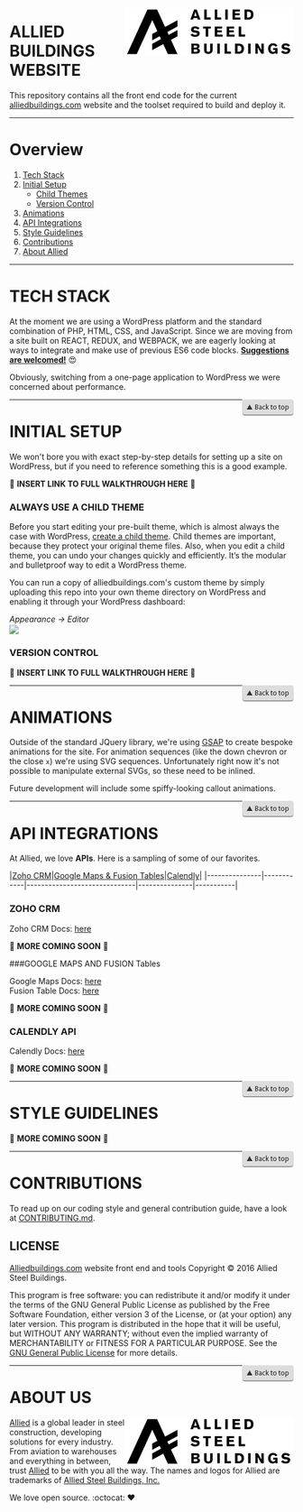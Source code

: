 [<img src="https://github.com/hkdeven/AlliedBuildings.com/blob/master/ASB_Logo_Black_Horizontal%202.png?raw=true" align="right"/>](http://alliedbuildings.com)

# ALLIED BUILDINGS WEBSITE

This repository contains all the front end code for the current [alliedbuildings.com][1] website and the toolset required to build and deploy it.

----------------

# Overview

1.  [Tech Stack](#tech-stack)
1.  [Initial Setup](#initial-setup)
    -  [Child Themes](#always-use-a-child-theme)
    -  [Version Control](#version-control)
1.  [Animations](#animations)
1.  [API Integrations](#api-integrations)
1.  [Style Guidelines](#style-guidelines)
1.  [Contributions](#contributions)
1.  [About Allied](#about-us)

----------------

# TECH STACK

At the moment we are using a WordPress platform and the standard combination of PHP, HTML, CSS, and JavaScript.  Since we are moving from a site built on REACT, REDUX, and WEBPACK, we are eagerly looking at ways to integrate and make use of previous ES6 code blocks. **[Suggestions are welcomed!][2]** :heart_eyes:    

Obviously, switching from a one-page application to WordPress we were concerned about performance.

[<img src="https://raw.githubusercontent.com/hkdeven/Be-Constructive/master/top-btn.jpg" align="right"/>][10]

----------------

# INITIAL SETUP

We won't bore you with exact step-by-step details for setting up a site on WordPress, but if you need to reference something this is a good example.    

:construction: **INSERT LINK TO FULL WALKTHROUGH HERE** :construction:    

### ALWAYS USE A CHILD THEME

Before you start editing your pre-built theme, which is almost always the case with WordPress, [create a child theme][4]. Child themes are important, because they protect your original theme files. Also, when you edit a child theme, you can undo your changes quickly and efficiently. It’s the modular and bulletproof way to edit a WordPress theme.

You can run a copy of alliedbuildings.com's custom theme by simply uploading this repo into your own theme directory on WordPress and enabling it through your WordPress dashboard:    

*Appearance → Editor*    
<img src="https://thethemefoundry.com/wp-content/uploads/2014/02/select-edit-2.gif" align="center"/>

### VERSION CONTROL

:construction: **INSERT LINK TO FULL WALKTHROUGH HERE** :construction:

[<img src="https://raw.githubusercontent.com/hkdeven/Be-Constructive/master/top-btn.jpg" align="right"/>][10]

----------------

# ANIMATIONS

Outside of the standard JQuery library, we're using [GSAP][3] to create bespoke animations for the site. For animation sequences (like the down chevron or the close `x`) we're using SVG sequences. Unfortunately right now it's not possible to manipulate external SVGs, so these need to be inlined.

Future development will include some spiffy-looking callout animations.

[<img src="https://raw.githubusercontent.com/hkdeven/Be-Constructive/master/top-btn.jpg" align="right"/>][10]

----------------

# API INTEGRATIONS

At Allied, we love **APIs**.  Here is a sampling of some of our favorites.

|[Zoho CRM](#zoho-crm)|[Google Maps & Fusion Tables](#google-maps-and-fusion-tables)|[Calendly](#calendly-api)|
|---------------|------------|------------------------------|---------------|-----------|

### ZOHO CRM

Zoho CRM Docs:  [here][5]

:construction: **MORE COMING SOON** :construction:

###GOOGLE MAPS AND FUSION Tables

Google Maps Docs:  [here][6]    
Fusion Table Docs:  [here][7]

:construction: **MORE COMING SOON** :construction:

### CALENDLY API

Calendly Docs:  [here][8]

:construction: **MORE COMING SOON** :construction:

[<img src="https://raw.githubusercontent.com/hkdeven/Be-Constructive/master/top-btn.jpg" align="right"/>][10]

----------------

# STYLE GUIDELINES

:construction: **MORE COMING SOON** :construction:

[<img src="https://raw.githubusercontent.com/hkdeven/Be-Constructive/master/top-btn.jpg" align="right"/>][10]

----------------

# CONTRIBUTIONS

To read up on our coding style and general contribution guide, have a look at [CONTRIBUTING.md][2].

## LICENSE    

[Alliedbuildings.com][1] website front end and tools Copyright :copyright: 2016 Allied Steel Buildings.

This program is free software: you can redistribute it and/or modify it under the terms of the GNU General Public License as published by the Free Software Foundation, either version 3 of the License, or (at your option) any later version. This program is distributed in the hope that it will be useful, but WITHOUT ANY WARRANTY; without even the implied warranty of MERCHANTABILITY or FITNESS FOR A PARTICULAR PURPOSE. See the [GNU General Public License][9] for more details.

[<img src="https://raw.githubusercontent.com/hkdeven/Be-Constructive/master/top-btn.jpg" align="right"/>][10]

----------------

# ABOUT US

[<img src="https://github.com/hkdeven/AlliedBuildings.com/blob/master/ASB_Logo_Black_Horizontal%202.png?raw=true" align="right"/>][1]

[Allied][1] is a global leader in steel construction, developing solutions for every industry. From aviation to warehouses and everything in between, trust [Allied][1] to be with you all the way. The names and logos for Allied are trademarks of [Allied Steel Buildings, Inc.][1]     

We love open source. :octocat: :heart:

[1]: http://alliedbuildings.com/
[2]: ./CONTRIBUTING.md
[3]: https://github.com/greensock/GreenSock-JS
[4]: https://thethemefoundry.com/blog/wordpress-child-theme/
[5]: https://www.zoho.com/crm/help/api/
[6]: https://developers.google.com/maps/
[7]: https://developers.google.com/fusiontables/
[8]: http://developer.calendly.com/
[9]: ./LICENSE.md
[10]: https://github.com/hkdeven/AlliedBuildings.com/blob/master/README.md
